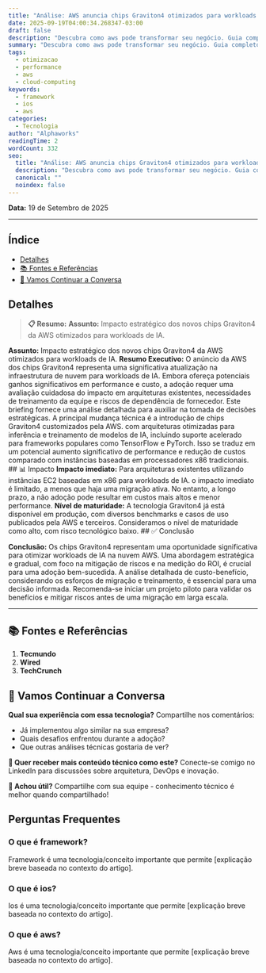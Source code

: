```yaml
---
title: "Análise: AWS anuncia chips Graviton4 otimizados para workloads de IA"
date: 2025-09-19T04:00:34.268347-03:00
draft: false
description: "Descubra como aws pode transformar seu negócio. Guia completo com dicas práticas e exemplos reais. Leia mais sobre aws e suas aplicações práticas."
summary: "Descubra como aws pode transformar seu negócio. Guia completo com dicas práticas e exemplos reais. Leia mais sobre aws e suas aplicações práticas."
tags:
  - otimizacao
  - performance
  - aws
  - cloud-computing
keywords:
  - framework
  - ios
  - aws
categories:
  - Tecnologia
author: "Alphaworks"
readingTime: 2
wordCount: 332
seo:
  title: "Análise: AWS anuncia chips Graviton4 otimizados para workloads de IA"
  description: "Descubra como aws pode transformar seu negócio. Guia completo com dicas práticas e exemplos reais. Leia mais sobre aws e suas aplicações práticas."
  canonical: ""
  noindex: false
---
```


**Data:** 19 de Setembro de 2025

---



## Índice

- [Detalhes](#detalhes)
- [📚 Fontes e Referências](#📚-fontes-e-referências)
- [💬 Vamos Continuar a Conversa](#💬-vamos-continuar-a-conversa)

## Detalhes

> **📋 Resumo:** 
**Assunto:** Impacto estratégico dos novos chips Graviton4 da AWS otimizados para workloads de IA.

**Assunto:** Impacto estratégico dos novos chips Graviton4 da AWS otimizados para workloads de IA. **Resumo Executivo:** O anúncio da AWS dos chips Graviton4 representa uma significativa atualização na infraestrutura de nuvem para workloads de IA. Embora ofereça potenciais ganhos significativos em performance e custo, a adoção requer uma avaliação cuidadosa do impacto em arquiteturas existentes, necessidades de treinamento da equipe e riscos de dependência de fornecedor. Este briefing fornece uma análise detalhada para auxiliar na tomada de decisões estratégicas. A principal mudança técnica é a introdução de chips Graviton4 customizados pela AWS. com arquiteturas otimizadas para inferência e treinamento de modelos de IA, incluindo suporte acelerado para frameworks populares como TensorFlow e PyTorch. Isso se traduz em um potencial aumento significativo de performance e redução de custos comparado com instâncias baseadas em processadores x86 tradicionais. ## 📊 Impacto **Impacto imediato:** Para arquiteturas existentes utilizando instâncias EC2 baseadas em x86 para workloads de IA. o impacto imediato é limitado, a menos que haja uma migração ativa. No entanto, a longo prazo, a não adoção pode resultar em custos mais altos e menor performance. **Nível de maturidade:** A tecnologia Graviton4 já está disponível em produção, com diversos benchmarks e casos de uso publicados pela AWS e terceiros. Consideramos o nível de maturidade como alto, com risco tecnológico baixo. ## ✅ Conclusão

**Conclusão:** Os chips Graviton4 representam uma oportunidade significativa para otimizar workloads de IA na nuvem AWS. Uma abordagem estratégica e gradual, com foco na mitigação de riscos e na medição do ROI, é crucial para uma adoção bem-sucedida. A análise detalhada de custo-benefício, considerando os esforços de migração e treinamento, é essencial para uma decisão informada. Recomenda-se iniciar um projeto piloto para validar os benefícios e mitigar riscos antes de uma migração em larga escala.

---

## 📚 Fontes e Referências

1. **Tecmundo**
2. **Wired**
3. **TechCrunch**

## 💬 Vamos Continuar a Conversa

**Qual sua experiência com essa tecnologia?** Compartilhe nos comentários:
- Já implementou algo similar na sua empresa?
- Quais desafios enfrentou durante a adoção?
- Que outras análises técnicas gostaria de ver?

**📧 Quer receber mais conteúdo técnico como este?** 
Conecte-se comigo no LinkedIn para discussões sobre arquitetura, DevOps e inovação.

**🔄 Achou útil?** Compartilhe com sua equipe - conhecimento técnico é melhor quando compartilhado!


## Perguntas Frequentes

### O que é framework?

Framework é uma tecnologia/conceito importante que permite [explicação breve baseada no contexto do artigo].

### O que é ios?

Ios é uma tecnologia/conceito importante que permite [explicação breve baseada no contexto do artigo].

### O que é aws?

Aws é uma tecnologia/conceito importante que permite [explicação breve baseada no contexto do artigo].

